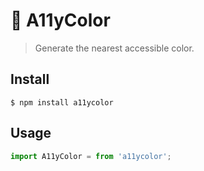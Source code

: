 🌈 A11yColor
==============

> Generate the nearest accessible color.

## Install
```console
$ npm install a11ycolor
```

## Usage
```js
import A11yColor = from 'a11ycolor';
```
